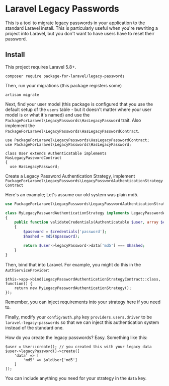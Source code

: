 # Laravel Legacy Passwords

This is a tool to migrate legacy passwords in your application to the standard Laravel install.
This is particularly useful when you're rewriting a project into Laravel, but you don't want to
have users have to reset their password.

## Install

This project requires Laravel 5.8+.

`composer require package-for-laravel/legacy-passwords`

Then, run your migrations (this package registers some)

`artisan migrate`

Next, find your user model (this package is configured that you use the
default setup of the `users` table - but it doesn't matter where your
user model is or what it's named) and use the `PackageForLaravel\LegacyPasswords\HasLegacyPassword` trait.
Also implement the `PackageForLaravel\LegacyPasswords\HasLegacyPasswordContract`.

```
use PackageForLaravel\LegacyPasswords\HasLegacyPasswordContract;
use PackageForLaravel\LegacyPasswords\HasLegacyPassword;

class User extends Authenticatable implements HasLegacyPasswordContract
{
  use HasLegacyPassword;
```

Create a Legacy Password Authentication Strategy, implement `PackageForLaravel\LegacyPasswords\LegacyPasswordAuthenticationStrategyContract`

Here's an example; Let's assume our old system was plain md5.

```php
use PackageForLaravel\LegacyPasswords\LegacyPasswordAuthenticationStrategyContract;

class MyLegacyPasswordAuthenticationStrategy implements LegacyPasswordAuthenticationStrategyContract
{
    public function validateCredentials(Authenticatable $user, array $credentials): bool
    {
        $password = $credentials['password'];
        $hashed = md5($password);

        return $user->legacyPassword->data['md5'] === $hashed;
    }
}
```

Then, bind that into Laravel.  For example, you might do this in the `AuthServiceProvider`:

```
$this->app->bind(LegacyPasswordAuthenticationStrategyContract::class, function() {
    return new MyLegacyPasswordAuthenticationStrategy();
});
```

Remember, you can inject requirements into your strategy here if you need to.

Finally, modify your `config/auth.php` key `providers.users.driver` to be `laravel-legacy-passwords` so that
we can inject this authentication system instead of the standard one.

How do you create the legacy passwords? Easy.  Something like this:

```
$user = User::create(); // you created this with your legacy data
$user->legacyPassword()->create([
    'data' => [
        'md5' => $oldUser['md5']
    ]
]);
```

You can include anything you need for your strategy in the `data` key.
